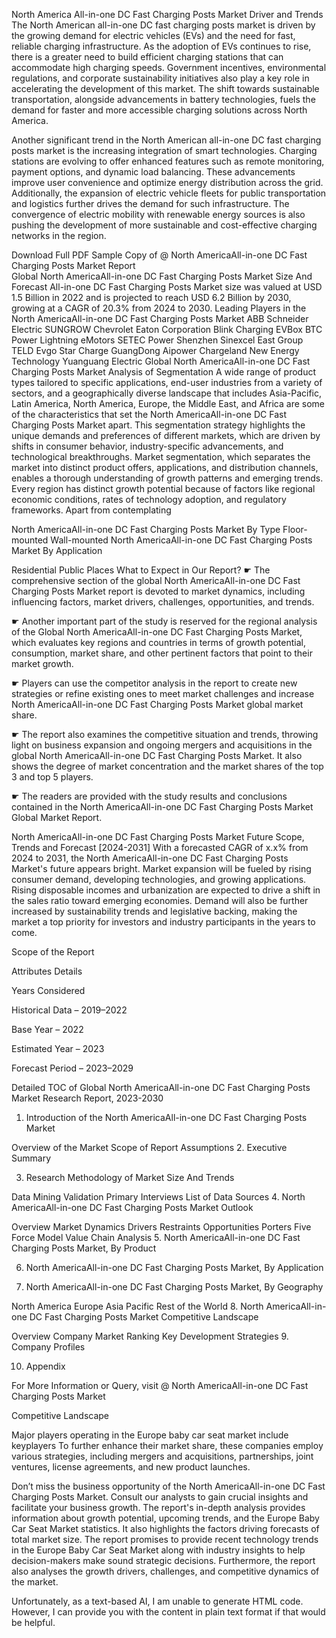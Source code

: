 North America All-in-one DC Fast Charging Posts Market Driver and Trends
The North American all-in-one DC fast charging posts market is driven by the growing demand for electric vehicles (EVs) and the need for fast, reliable charging infrastructure. As the adoption of EVs continues to rise, there is a greater need to build efficient charging stations that can accommodate high charging speeds. Government incentives, environmental regulations, and corporate sustainability initiatives also play a key role in accelerating the development of this market. The shift towards sustainable transportation, alongside advancements in battery technologies, fuels the demand for faster and more accessible charging solutions across North America.

Another significant trend in the North American all-in-one DC fast charging posts market is the increasing integration of smart technologies. Charging stations are evolving to offer enhanced features such as remote monitoring, payment options, and dynamic load balancing. These advancements improve user convenience and optimize energy distribution across the grid. Additionally, the expansion of electric vehicle fleets for public transportation and logistics further drives the demand for such infrastructure. The convergence of electric mobility with renewable energy sources is also pushing the development of more sustainable and cost-effective charging networks in the region.

Download Full PDF Sample Copy of @ North AmericaAll-in-one DC Fast Charging Posts Market Report  
Global North AmericaAll-in-one DC Fast Charging Posts Market Size And Forecast
All-in-one DC Fast Charging Posts Market size was valued at USD 1.5 Billion in 2022 and is projected to reach USD 6.2 Billion by 2030, growing at a CAGR of 20.3% from 2024 to 2030.
Leading Players in the North AmericaAll-in-one DC Fast Charging Posts Market
ABB
Schneider Electric
SUNGROW
Chevrolet
Eaton Corporation
Blink Charging
EVBox
BTC Power
Lightning eMotors
SETEC Power
Shenzhen Sinexcel
East Group
TELD
Evgo
Star Charge
GuangDong Aipower
Chargeland New Energy Technology
Yuanguang Electric
Global North AmericaAll-in-one DC Fast Charging Posts Market Analysis of Segmentation
A wide range of product types tailored to specific applications, end-user industries from a variety of sectors, and a geographically diverse landscape that includes Asia-Pacific, Latin America, North America, Europe, the Middle East, and Africa are some of the characteristics that set the North AmericaAll-in-one DC Fast Charging Posts Market apart. This segmentation strategy highlights the unique demands and preferences of different markets, which are driven by shifts in consumer behavior, industry-specific advancements, and technological breakthroughs. Market segmentation, which separates the market into distinct product offers, applications, and distribution channels, enables a thorough understanding of growth patterns and emerging trends. Every region has distinct growth potential because of factors like regional economic conditions, rates of technology adoption, and regulatory frameworks. Apart from contemplating

North AmericaAll-in-one DC Fast Charging Posts Market By Type
Floor-mounted
Wall-mounted
North AmericaAll-in-one DC Fast Charging Posts Market By Application

Residential
Public Places
What to Expect in Our Report?
☛ The comprehensive section of the global North AmericaAll-in-one DC Fast Charging Posts Market report is devoted to market dynamics, including influencing factors, market drivers, challenges, opportunities, and trends.

☛ Another important part of the study is reserved for the regional analysis of the Global North AmericaAll-in-one DC Fast Charging Posts Market, which evaluates key regions and countries in terms of growth potential, consumption, market share, and other pertinent factors that point to their market growth.

☛ Players can use the competitor analysis in the report to create new strategies or refine existing ones to meet market challenges and increase North AmericaAll-in-one DC Fast Charging Posts Market global market share.

☛ The report also examines the competitive situation and trends, throwing light on business expansion and ongoing mergers and acquisitions in the global North AmericaAll-in-one DC Fast Charging Posts Market. It also shows the degree of market concentration and the market shares of the top 3 and top 5 players.

☛ The readers are provided with the study results and conclusions contained in the North AmericaAll-in-one DC Fast Charging Posts Market Global Market Report.

North AmericaAll-in-one DC Fast Charging Posts Market Future Scope, Trends and Forecast [2024-2031]
With a forecasted CAGR of x.x% from 2024 to 2031, the North AmericaAll-in-one DC Fast Charging Posts Market's future appears bright. Market expansion will be fueled by rising consumer demand, developing technologies, and growing applications. Rising disposable incomes and urbanization are expected to drive a shift in the sales ratio toward emerging economies. Demand will also be further increased by sustainability trends and legislative backing, making the market a top priority for investors and industry participants in the years to come.

Scope of the Report

Attributes Details

Years Considered

Historical Data – 2019–2022

Base Year – 2022

Estimated Year – 2023

Forecast Period – 2023–2029

Detailed TOC of Global North AmericaAll-in-one DC Fast Charging Posts Market Research Report, 2023-2030
1. Introduction of the North AmericaAll-in-one DC Fast Charging Posts Market

Overview of the Market
Scope of Report
Assumptions
2. Executive Summary

3. Research Methodology of Market Size And Trends

Data Mining
Validation
Primary Interviews
List of Data Sources
4. North AmericaAll-in-one DC Fast Charging Posts Market Outlook

Overview
Market Dynamics
Drivers
Restraints
Opportunities
Porters Five Force Model
Value Chain Analysis
5. North AmericaAll-in-one DC Fast Charging Posts Market, By Product

6. North AmericaAll-in-one DC Fast Charging Posts Market, By Application

7. North AmericaAll-in-one DC Fast Charging Posts Market, By Geography

North America
Europe
Asia Pacific
Rest of the World
8. North AmericaAll-in-one DC Fast Charging Posts Market Competitive Landscape

Overview
Company Market Ranking
Key Development Strategies
9. Company Profiles

10. Appendix

For More Information or Query, visit @ North AmericaAll-in-one DC Fast Charging Posts Market

Competitive Landscape

Major players operating in the Europe baby car seat market include keyplayers To further enhance their market share, these companies employ various strategies, including mergers and acquisitions, partnerships, joint ventures, license agreements, and new product launches.

Don’t miss the business opportunity of the North AmericaAll-in-one DC Fast Charging Posts Market. Consult our analysts to gain crucial insights and facilitate your business growth.
The report's in-depth analysis provides information about growth potential, upcoming trends, and the Europe Baby Car Seat Market statistics. It also highlights the factors driving forecasts of total market size. The report promises to provide recent technology trends in the Europe Baby Car Seat Market along with industry insights to help decision-makers make sound strategic decisions. Furthermore, the report also analyses the growth drivers, challenges, and competitive dynamics of the market.

Unfortunately, as a text-based AI, I am unable to generate HTML code. However, I can provide you with the content in plain text format if that would be helpful.
